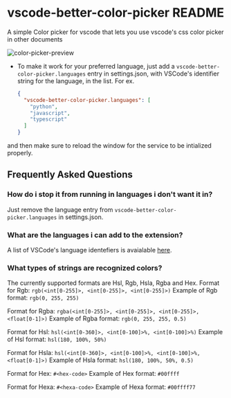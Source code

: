 # vscode-better-color-picker README

A simple Color picker for vscode that lets you use vscode's css color picker in other documents

![color-picker-preview](https://i.imgur.com/dG1tnN3.png, "color-picker-preview")

* To make it work for your preferred language, just add a `vscode-better-color-picker.languages` entry in settings.json, with VSCode's identifier string for the language, in the list. For ex.
  ```json
  {
    "vscode-better-color-picker.languages": [
      "python",
      "javascript",
      "typescript"
    ]
  }
  ```
 and then make sure to reload the window for the service to be intialized properly.
 
## Frequently Asked Questions


### How do i stop it from running in languages i don't want it in?

Just remove the language entry from `vscode-better-color-picker.languages` in settings.json.


### What are the languages i can add to the extension?

A list of VSCode's language identefiers is avaialable [here](https://code.visualstudio.com/docs/languages/identifiers).


### What types of strings are recognized colors?

The currently supported formats are Hsl, Rgb, Hsla, Rgba and Hex.
Format for Rgb: `rgb(<int[0-255]>, <int[0-255]>, <int[0-255]>)`
Example of Rgb format: `rgb(0, 255, 255)`

Format for Rgba: `rgba(<int[0-255]>, <int[0-255]>, <int[0-255]>, <float[0-1]>)`
Example of Rgba format: `rgb(0, 255, 255, 0.5)`

Format for Hsl: `hsl(<int[0-360]>, <int[0-100]>%, <int[0-100]>%)`
Example of Hsl format: `hsl(180, 100%, 50%)`

Format for Hsla: `hsl(<int[0-360]>, <int[0-100]>%, <int[0-100]>%, <float[0-1]>)`
Example of Hsla format: `hsl(180, 100%, 50%, 0.5)`

Format for Hex: `#<hex-code>`
Example of Hex format: `#00ffff`

Format for Hexa: `#<hexa-code>`
Example of Hexa format: `#00ffff77`

 
